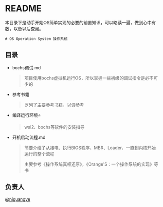 # README

本目录下是动手开始OS简单实现的必要的前置知识，可以略读一遍，做到心中有数，以备以后查阅。

```
# OS Operation System 操作系统
```



## 目录

- bochs调试.md

  > 项目使用bochs虚拟机运行OS，所以掌握一些初级的调试指令是必不可少的

- 参考书籍

  > 罗列了主要参考书籍，以资参考

- 编译运行环境⭐

  > wsl2、bochs等软件的安装指导

- 开机启动流程.md

  > 简要介绍了从接电、执行BIOS程序、MBR、Loader，一直到内核开始运行的整个流程
  >
  > 主要参考《操作系统真相还原》，《Orange'S：一个操作系统的实现》等书

  

## 负责人

[@niguangye](https://github.com/niguangye)